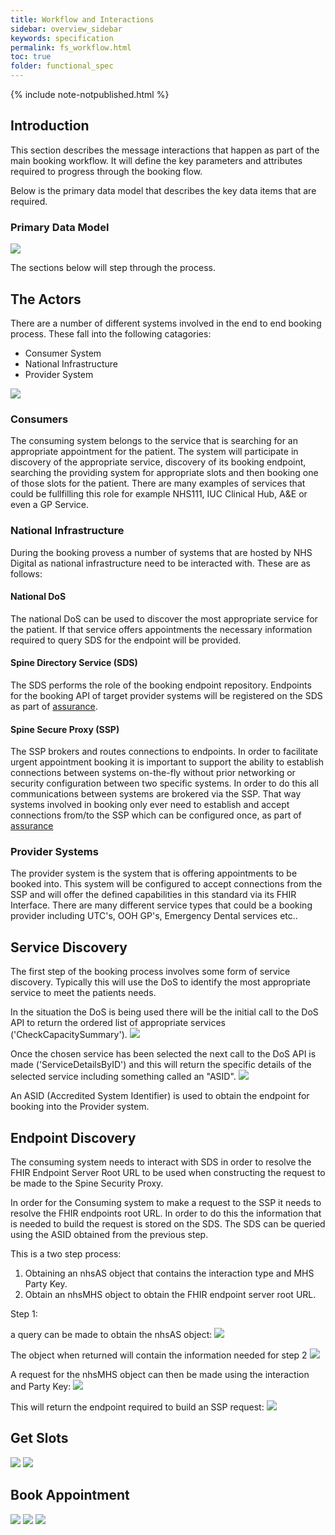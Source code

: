 ```yaml
---
title: Workflow and Interactions
sidebar: overview_sidebar
keywords: specification
permalink: fs_workflow.html
toc: true
folder: functional_spec
---
```


{% include note-notpublished.html %}

## Introduction
This section describes the message interactions that happen as part of the main booking workflow. It will define the key parameters and attributes required to progress through the booking flow.

Below is the primary data model that describes the key data items that are required.

### Primary Data Model

<img src="_pages/functional_spec/img/UEC_Appointments_Flow.png">

The sections below will step through the process.

## The Actors

There are a number of different systems involved in the end to end booking process. These fall into the following catagories:

* Consumer System
* National Infrastructure
* Provider System

<img src="_pages/functional_spec/img/Actors.png">

### Consumers

The consuming system belongs to the service that is searching for an appropriate appointment for the patient. The system will participate in discovery of the appropriate service, discovery of its booking endpoint, searching the providing system for appropriate slots and then booking one of those slots for the patient. There are many examples of services that could be fullfilling this role for example NHS111, IUC Clinical Hub, A&E or even a GP Service.

### National Infrastructure

During the booking provess a number of systems that are hosted by NHS Digital as national infrastructure need to be interacted with. These are as follows:

####  National DoS
The national DoS can be used to discover the most appropriate service for the patient. If that service offers appointments the necessary information required to query SDS for the endpoint will be provided. 

#### Spine Directory Service (SDS)
The SDS performs the role of the booking endpoint repository. Endpoints for the booking API of target provider systems will be registered on the SDS as part of <A href="https://nhsd-a2si.github.io/docs-uec-appts/assurance_supplier.html">assurance</a>.

#### Spine Secure Proxy (SSP)
The SSP brokers and routes connections to endpoints. In order to facilitate urgent appointment booking it is important to support the ability to establish connections between systems on-the-fly without prior networking or security configuration between two specific systems. In order to do this all communications between systems are brokered via the SSP. That way systems involved in booking only ever need to establish and accept connections from/to the SSP which can be configured once, as part of <A href="https://nhsd-a2si.github.io/docs-uec-appts/assurance_supplier.html">assurance</a>

### Provider Systems
The provider system is the system that is offering appointments to be booked into. This system will be configured to accept connections from the SSP and will offer the defined capabilities in this standard via its FHIR Interface. There are many different service types that could be a booking provider including UTC's, OOH GP's, Emergency Dental services etc.. 

## Service Discovery

The first step of the booking process involves some form of service discovery. Typically this will use the DoS to identify the most appropriate service to meet the patients needs. 

In the situation the DoS is being used there will be the initial call to the DoS API to return the ordered list of appropriate services ('CheckCapacitySummary'). 
<img src="_pages/functional_spec/img/ServiceDiscovery1.png">

Once the chosen service has been selected the next call to the DoS API is made ('ServiceDetailsByID') and this will return the specific details of the selected service including something called an "ASID".
<img src="_pages/functional_spec/img/ServiceDiscovery2.png">

An ASID (Accredited System Identifier) is used to obtain the endpoint for booking into the Provider system.

## Endpoint Discovery

The consuming system needs to interact with SDS in order to resolve the FHIR Endpoint Server Root URL to be used when constructing the request to be made to the Spine Security Proxy.

In order for the Consuming system to make a request to the SSP it needs to resolve the FHIR endpoints root URL. In order to do this the information that is needed to build the request is stored on the SDS. The SDS can be queried using the ASID obtained from the previous step. 

This is a two step process:

1. Obtaining an nhsAS object that contains the interaction type and MHS Party Key.
2. Obtain an nhsMHS object to obtain the FHIR endpoint server root URL.

Step 1:

a query can be made to obtain the nhsAS object:
<img src="_pages/functional_spec/img/EndpointDiscovery1.png">

The object when returned will contain the information needed for step 2
<img src="_pages/functional_spec/img/EndpointDiscovery2.png">

A request for the nhsMHS object can then be made using the interaction and Party Key:
<img src="_pages/functional_spec/img/EndpointDiscovery3.png">

This will return the endpoint required to build an SSP request:
<img src="_pages/functional_spec/img/EndpointDiscovery4.png">

## Get Slots

<img src="_pages/functional_spec/img/GetSlots1.png">
<img src="_pages/functional_spec/img/GetSlots2.png">

## Book Appointment

<img src="_pages/functional_spec/img/BookAppointment1.png">
<img src="_pages/functional_spec/img/BookAppointment2.png">
<img src="_pages/functional_spec/img/BookAppointment3.png">
